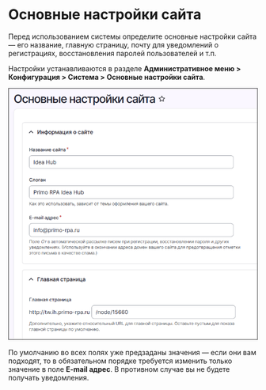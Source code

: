 # Основные настройки сайта

Перед использованием системы определите основные настройки сайта — его название, главную страницу, почту для уведомлений о регистрациях, восстановления паролей пользователей и т.п.

Настройки устанавливаются в разделе **Административное меню > Конфигурация > Система > Основные настройки сайта**.

![](<../../../idea-hub/resources/admin/site-information.png>)

По умолчанию во всех полях уже предзаданы значения — если они вам подходят, то в обязательном порядке требуется изменить только значение в поле **E-mail адрес**. В противном случае вы не будете получать уведомления. 



